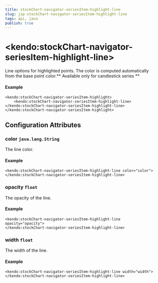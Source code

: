 ```yaml
---
title: stockChart-navigator-seriesItem-highlight-line
slug: jsp-stockChart-navigator-seriesItem-highlight-line
tags: api, java
publish: true
---
```


# \<kendo:stockChart-navigator-seriesItem-highlight-line\>

Line options for highlighted points. The color is computed automatically from the base point color.** Available only for candlestick series **

#### Example
    <kendo:stockChart-navigator-seriesItem-highlight>
        <kendo:stockChart-navigator-seriesItem-highlight-line></kendo:stockChart-navigator-seriesItem-highlight-line>
    </kendo:stockChart-navigator-seriesItem-highlight>

## Configuration Attributes

### color `java.lang.String`

The line color.

#### Example
    <kendo:stockChart-navigator-seriesItem-highlight-line color="color">
    </kendo:stockChart-navigator-seriesItem-highlight-line>

### opacity `float`

The opacity of the line.

#### Example
    <kendo:stockChart-navigator-seriesItem-highlight-line opacity="opacity">
    </kendo:stockChart-navigator-seriesItem-highlight-line>

### width `float`

The width of the line.

#### Example
    <kendo:stockChart-navigator-seriesItem-highlight-line width="width">
    </kendo:stockChart-navigator-seriesItem-highlight-line>

 
